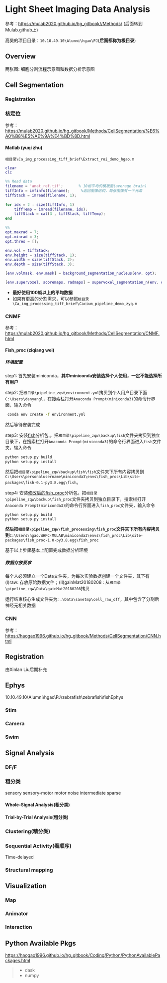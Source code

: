 # Light Sheet Imaging Data Analysis 

参考：https://mulab2020.github.io/hg_gitbook//Methods/ (后面转到Mulab.github上)

高昊的项目目录：`10.10.49.10\Alumni\hgao\PJ`(**后面都称为根目录**)

## Overview

两张图: 细胞分割流程示意图和数据分析示意图

## Cell Segmentation

### Registration

### 核定位

参考：https://mulab2020.github.io/hg_gitbook/Methods/CellSegmentation/%E6%A0%B8%E5%AE%9A%E4%BD%8D.html

#### Matlab (yuqi zhu)

`根目录\Ca_img_processing_tiff_brief\Extract_roi_demo_hgao.m`

```matlab
clear 
clc

%% Read data
filename = 'anat_ref.tif';       % 10帧平均的模板脑(average brain)
tiffInfo = imfinfo(filename);     %返回图像结构，每张图像有一个元素
tiffStack = imread(filename, 1); 
    
for idx = 2 : size(tiffInfo, 1)
    tiffTemp = imread(filename, idx);
    tiffStack = cat(3 , tiffStack, tiffTemp);
end

%% 
opt.maxrad = 7;
opt.minrad = 3;
opt.thres = [];

env.vol = tiffStack;
env.height = size(tiffStack, 1);
env.width = size(tiffStack, 2);
env.depth = size(tiffStack, 3);

[env.volmask, env.mask] = background_segmentation_nucleus(env, opt);

[env.supervoxel, scoremaps, radmaps] = supervoxel_segmentation_n(env, opt);
```

- **最好使用100帧以上的平均数据**
- 如果有更高的分割需求，可以参照`根目录\Ca_img_processing_tiff_brief\Cacium_pipeline_demo_zyq.m`

### CNMF

参考：https://mulab2020.github.io/hg_gitbook/Methods/CellSegmentation/CNMF.html

#### Fish_proc (ziqiang wei)

##### 环境配置

step1: 首先安装miniconda，**其中miniconda安装选择个人使用，一定不能选择所有用户**


step2: 把`根目录\pipeline_zqw\environment.yml`拷贝到个人用户目录下面`C:\Users\danyangl`，在搜索栏打开`Anaconda Prompt(miniconda3)`的命令行界面，输入命令

```bash
 conda env create -f environment.yml
```

然后等待安装完成

step3: 安装[fish](https://github.com/d-v-b/fish)分析包,。把`根目录\pipeline_zqw\backup\fish`文件夹拷贝到独立目录下，在搜索栏打开`Anaconda Prompt(miniconda3)`的命令行界面进入`fish`文件夹，输入命令

```bash
python setup.py build
python setup.py install
```

然后把`根目录\pipeline_zqw\backup\fish\fish`文件夹下所有内容拷贝到`C:\Users\personalusername\miniconda3\envs\fish_proc\Lib\site-packages\fish-0.1-py3.8.egg\fish`。

step4: 安装[修改后的fish_proc](https://github.com/zqwei/fish_processing)分析包。把`根目录\pipeline_zqw\backup\fish_proc`文件夹拷贝到独立目录下，搜索栏打开`Anaconda Prompt(miniconda3)`的命令行界面进入`fish_proc`文件夹，输入命令

```ba
python setup.py build
python setup.py install
```

**然后把`根目录\pipeline_zqw\fish_processing\fish_proc`文件夹下所有内容拷贝到**`C:\Users\hgao.WHPC-MULAB\miniconda3\envs\fish_proc\Lib\site-packages\fish_proc-1.0-py3.8.egg\fish_proc`

基于以上步骤基本上配置完成数据分析环境

##### 数据存放要求

每个人必须建立一个Data文件夹，为每次实验数据创建一个文件夹，其下有(I)raw: 存放原始数据文件；(II)gainMat20180208 : 从`根目录\pipeline_zqw\Data\gainMat20180208`拷贝

运行结束核心生成文件夹为: `.\Data\savetmp\cell_raw_dff`，其中包含了分割后神经元相关数据

### CNN

参考：https://haogao1996.github.io/hg_gitbook/Methods/CellSegmentation/CNN.html

## Registration

由Xinlan Liu后期补充

## Ephys

10.10.49.10\Alumni\hgao\PJ\zebrafish\zebrafish\fishEphys

### Stim

### Camera

### Swim

## Signal Analysis

### DF/F

### 粗分类

sensory sensory-motor motor noise intermediate sparse

#### Whole-Signal Analysis(粗分类)

#### Trial-by-Trial Analysis(粗分类)

### Clustering(精分类)

### Sequential Activity(看顺序)

Time-delayed 

### Structural mapping 

## Visualization

### Map

### Animator

### Interaction

## Python Available Pkgs

https://haogao1996.github.io/hg_gitbook/Coding/Python/PythonAvailablePackages.html

> - dask
> - numpy